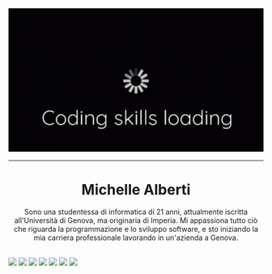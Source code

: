 <div align="center">
    <img src="assets/coding.gif" width=800>
    <hr>
    <h1 align="center">Michelle Alberti</h1> 
    <p align="center">Sono una studentessa di informatica di 21 anni, attualmente iscritta all'Università di Genova, ma originaria di Imperia. Mi appassiona tutto ciò che riguarda la programmazione e lo sviluppo software, e sto iniziando la mia carriera professionale lavorando in un'azienda a Genova.</p>
</div>
<br>

<img src="https://cdn.jsdelivr.net/gh/devicons/devicon@latest/icons/cplusplus/cplusplus-original.svg" height="20" weight="20"/>
<img src="https://cdn.jsdelivr.net/gh/devicons/devicon@latest/icons/java/java-original.svg" height="20" weight="20"/>
<img src="https://cdn.jsdelivr.net/gh/devicons/devicon@latest/icons/c/c-original.svg" height="20" weight="20"/>
<img src="https://cdn.jsdelivr.net/gh/devicons/devicon@latest/icons/fsharp/fsharp-original.svg" height="20" weight="20"/>
<img src="https://cdn.jsdelivr.net/gh/devicons/devicon@latest/icons/csharp/csharp-original.svg" height="20" weight="20"/>
<img src="https://cdn.jsdelivr.net/gh/devicons/devicon@latest/icons/html5/html5-original.svg" height="20" weight="20"/>
<img src="https://cdn.jsdelivr.net/gh/devicons/devicon@latest/icons/css3/css3-original.svg" height="20" weight="20"/>
          
           
          
